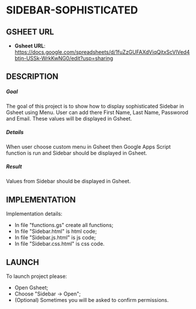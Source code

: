SIDEBAR-SOPHISTICATED
=====================


GSHEET URL
----------

* **Gsheet URL**: https://docs.google.com/spreadsheets/d/1fuZzGUFAXdViqQjtxScVlVed4btjn-USSk-WrkKwNG0/edit?usp=sharing


DESCRIPTION
-----------

##### Goal
The goal of this project is to show how to display sophisticated Sidebar in Gsheet using Menu. 
User can add there First Name, Last Name, Passworod and Email. These values will be displayed in Gsheet.

##### Details
When user choose custom menu in Gsheet then Google Apps Script function is run and Sidebar should be displayed in Gsheet.

##### Result 
Values from Sidebar should be displayed in Gsheet.


IMPLEMENTATION
-----------

Implementation details:
* In file "functions.gs" create all functions;
* In file "Sidebar.html" is html code;
* In file "Sidebar.js.html" is js code;
* In file "Sidebar.css.html" is css code. 
  

LAUNCH
------

To launch project please:
* Open Gsheet;
* Choose "Sidebar -> Open";
* (Optional) Sometimes you will be asked to confirm permissions.